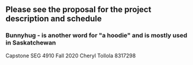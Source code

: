 ## Please see the proposal for the project description and schedule

### Bunnyhug - is another word for "a hoodie" and is mostly used in Saskatchewan
Capstone SEG 4910 Fall 2020
Cheryl Tollola 8317298
